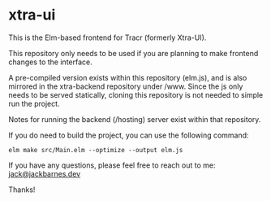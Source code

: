 # xtra-ui
This is the Elm-based frontend for Tracr (formerly Xtra-UI).

This repository only needs to be used if you are planning to make frontend changes to the interface.

A pre-compiled version exists within this repository (elm.js), and is also mirrored in the xtra-backend repository under /www. Since the js only needs to be served statically, cloning this repository is not needed to simple run the project.

Notes for running the backend (/hosting) server exist within that repository.


If you do need to build the project, you can use the following command:

```
elm make src/Main.elm --optimize --output elm.js
```

If you have any questions, please feel free to reach out to me: jack@jackbarnes.dev

Thanks!